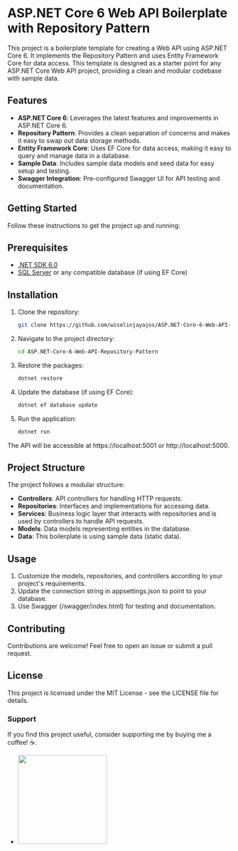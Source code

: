 # ASP.NET Core 6 Web API Boilerplate with Repository Pattern

This project is a boilerplate template for creating a Web API using ASP.NET Core 6. It implements the Repository Pattern and uses Entity Framework Core for data access. This template is designed as a starter point for any ASP.NET Core Web API project, providing a clean and modular codebase with sample data.

## Features
- **ASP.NET Core 6**: Leverages the latest features and improvements in ASP.NET Core 6.
- **Repository Pattern**: Provides a clean separation of concerns and makes it easy to swap out data storage methods.
- **Entity Framework Core**: Uses EF Core for data access, making it easy to query and manage data in a database.
- **Sample Data**: Includes sample data models and seed data for easy setup and testing.
- **Swagger Integration**: Pre-configured Swagger UI for API testing and documentation.

## Getting Started
Follow these instructions to get the project up and running:

## Prerequisites
- [.NET SDK 6.0](https://dotnet.microsoft.com/download/dotnet/6.0)
- [SQL Server](https://www.microsoft.com/en-us/sql-server) or any compatible database (if using EF Core)

## Installation
1. Clone the repository:
   ```bash
   git clone https://github.com/wiselinjayajos/ASP.NET-Core-6-Web-API-Repository-Pattern.git

2. Navigate to the project directory:
   ```bash
   cd ASP.NET-Core-6-Web-API-Repository-Pattern

3. Restore the packages:
   ```bash
   dotnet restore

4. Update the database (if using EF Core):
   ```bash
   dotnet ef database update

5. Run the application:
   ```bash
   dotnet run
   
The API will be accessible at https://localhost:5001 or http://localhost:5000.

## Project Structure
The project follows a modular structure:

- **Controllers**: API controllers for handling HTTP requests.
- **Repositories**: Interfaces and implementations for accessing data.
- **Services**: Business logic layer that interacts with repositories and is used by controllers to handle API requests.
- **Models**: Data models representing entities in the database.
- **Data**: This boilerplate is using sample data (static data).

## Usage
1. Customize the models, repositories, and controllers according to your project's requirements.
2. Update the connection string in appsettings.json to point to your database.
3. Use Swagger (/swagger/index.html) for testing and documentation.

## Contributing
Contributions are welcome! Feel free to open an issue or submit a pull request.

## License
This project is licensed under the MIT License - see the LICENSE file for details.

### Support
If you find this project useful, consider supporting me by buying me a coffee! ☕.
- [<img src="https://cdn.buymeacoffee.com/buttons/v2/default-yellow.png" width="200">](https://www.buymeacoffee.com/wiselinjayjayajos)


